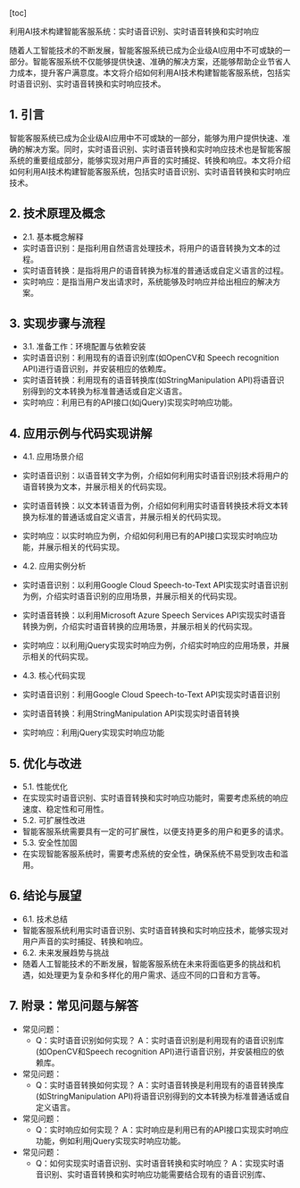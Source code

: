 
[toc]                    
                
                
利用AI技术构建智能客服系统：实时语音识别、实时语音转换和实时响应

随着人工智能技术的不断发展，智能客服系统已成为企业级AI应用中不可或缺的一部分。智能客服系统不仅能够提供快速、准确的解决方案，还能够帮助企业节省人力成本，提升客户满意度。本文将介绍如何利用AI技术构建智能客服系统，包括实时语音识别、实时语音转换和实时响应技术。

## 1. 引言

智能客服系统已成为企业级AI应用中不可或缺的一部分，能够为用户提供快速、准确的解决方案。同时，实时语音识别、实时语音转换和实时响应技术也是智能客服系统的重要组成部分，能够实现对用户声音的实时捕捉、转换和响应。本文将介绍如何利用AI技术构建智能客服系统，包括实时语音识别、实时语音转换和实时响应技术。

## 2. 技术原理及概念

- 2.1. 基本概念解释
- 实时语音识别：是指利用自然语言处理技术，将用户的语音转换为文本的过程。
- 实时语音转换：是指将用户的语音转换为标准的普通话或自定义语言的过程。
- 实时响应：是指当用户发出请求时，系统能够及时响应并给出相应的解决方案。

## 3. 实现步骤与流程

- 3.1. 准备工作：环境配置与依赖安装
- 实时语音识别：利用现有的语音识别库(如OpenCV和 Speech recognition API)进行语音识别，并安装相应的依赖库。
- 实时语音转换：利用现有的语音转换库(如StringManipulation API)将语音识别得到的文本转换为标准普通话或自定义语言。
- 实时响应：利用已有的API接口(如jQuery)实现实时响应功能。

## 4. 应用示例与代码实现讲解

- 4.1. 应用场景介绍
- 实时语音识别：以语音转文字为例，介绍如何利用实时语音识别技术将用户的语音转换为文本，并展示相关的代码实现。
- 实时语音转换：以文本转语音为例，介绍如何利用实时语音转换技术将文本转换为标准的普通话或自定义语言，并展示相关的代码实现。
- 实时响应：以实时响应为例，介绍如何利用已有的API接口实现实时响应功能，并展示相关的代码实现。

- 4.2. 应用实例分析
- 实时语音识别：以利用Google Cloud Speech-to-Text API实现实时语音识别为例，介绍实时语音识别的应用场景，并展示相关的代码实现。
- 实时语音转换：以利用Microsoft Azure Speech Services API实现实时语音转换为例，介绍实时语音转换的应用场景，并展示相关的代码实现。
- 实时响应：以利用jQuery实现实时响应为例，介绍实时响应的应用场景，并展示相关的代码实现。

- 4.3. 核心代码实现
- 实时语音识别：利用Google Cloud Speech-to-Text API实现实时语音识别
- 实时语音转换：利用StringManipulation API实现实时语音转换
- 实时响应：利用jQuery实现实时响应功能

## 5. 优化与改进

- 5.1. 性能优化
- 在实现实时语音识别、实时语音转换和实时响应功能时，需要考虑系统的响应速度、稳定性和可用性。
- 5.2. 可扩展性改进
- 智能客服系统需要具有一定的可扩展性，以便支持更多的用户和更多的请求。
- 5.3. 安全性加固
- 在实现智能客服系统时，需要考虑系统的安全性，确保系统不易受到攻击和滥用。

## 6. 结论与展望

- 6.1. 技术总结
- 智能客服系统利用实时语音识别、实时语音转换和实时响应技术，能够实现对用户声音的实时捕捉、转换和响应。
- 6.2. 未来发展趋势与挑战
- 随着人工智能技术的不断发展，智能客服系统在未来将面临更多的挑战和机遇，如处理更为复杂和多样化的用户需求、适应不同的口音和方言等。

## 7. 附录：常见问题与解答

- 常见问题：
    - Q：实时语音识别如何实现？
    A：实时语音识别是利用现有的语音识别库(如OpenCV和Speech recognition API)进行语音识别，并安装相应的依赖库。
- 常见问题：
    - Q：实时语音转换如何实现？
    A：实时语音转换是利用现有的语音转换库(如StringManipulation API)将语音识别得到的文本转换为标准普通话或自定义语言。
- 常见问题：
    - Q：实时响应如何实现？
    A：实时响应是利用已有的API接口实现实时响应功能，例如利用jQuery实现实时响应功能。
- 常见问题：
    - Q：如何实现实时语音识别、实时语音转换和实时响应？
    A：实现实时语音识别、实时语音转换和实时响应功能需要结合现有的语音识别库、

